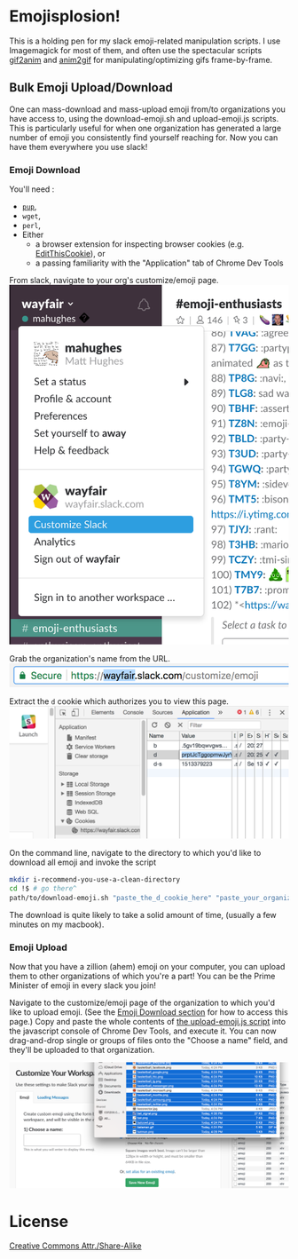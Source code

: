 # Emojisplosion!

This is a holding pen for my slack emoji-related manipulation
scripts. I use Imagemagick for most of them, and often use the
spectacular
scripts [gif2anim](http://www.imagemagick.org/Usage/scripts/gif2anim)
and [anim2gif](http://www.imagemagick.org/Usage/scripts/anim2gif) for
manipulating/optimizing gifs frame-by-frame.

## Bulk Emoji Upload/Download

One can mass-download and mass-upload emoji from/to organizations you
have access to, using the download-emoji.sh and upload-emoji.js
scripts. This is particularly useful for when one organization has
generated a large number of emoji you consistently find yourself
reaching for. Now you can have them everywhere you use slack!

### Emoji Download

You'll need :
- [`pup`](https://github.com/ericchiang/pup),
- `wget`,
- `perl`,
- Either
  - a browser extension for inspecting browser cookies
    (e.g. [EditThisCookie](http://www.editthiscookie.com/)), or
  - a passing familiarity with the "Application" tab of Chrome Dev
    Tools

From slack, navigate to your org's customize/emoji page.
![Click "Customize Slack" from the organization dropdown.](docs/images/get-to-customize-emoji-page.png)

Grab the organization's name from the URL.
![The organization name from the customize/emoji page URL.](docs/images/get-organization-name.png)

Extract the `d` cookie which authorizes you to view this page.
![Where this is done in the Application tab of Chrome Dev Tools.](docs/images/get-cookie.png)

On the command line, navigate to the directory to which you'd like to download all emoji and invoke the script
```sh
mkdir i-recommend-you-use-a-clean-directory
cd !$ # go there^
path/to/download-emoji.sh "paste_the_d_cookie_here" "paste_your_organization_name_here"
```

The download is quite likely to take a solid amount of time, (usually a few minutes on my macbook).

### Emoji Upload

Now that you have a zillion (ahem) emoji on your computer, you can
upload them to other organizations of which you're a part! You can be
the Prime Minister of emoji in every slack you join!

Navigate to the customize/emoji page of the organization to which
you'd like to upload emoji. (See
the [Emoji Download section](#emoji-download) for how to access this
page.) Copy and paste the whole contents
of [the upload-emoji.js script](upload-emoji.js) into the javascript
console of Chrome Dev Tools, and execute it. You can now drag-and-drop
single or groups of files onto the "Choose a name" field, and they'll
be uploaded to that organization.

![Drag and drop from Finder to the "Choose a name" field of the customize/emoji page](docs/images/drag-and-drop-osx.png)



# License

[Creative Commons Attr./Share-Alike](https://creativecommons.org/licenses/by-sa/3.0/deed.en)
